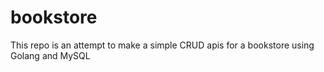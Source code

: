 # bookstore
This repo is an attempt to make a simple CRUD apis for a bookstore using Golang and MySQL
